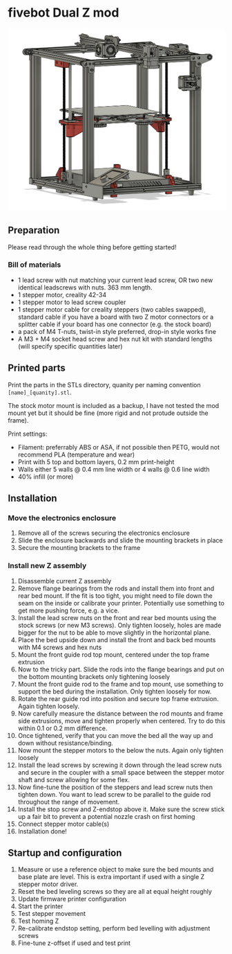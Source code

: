 # fivebot Dual Z mod

![overview](assets/images/dual-z/overview.png)

## Preparation
Please read through the whole thing before getting started!

### Bill of materials
* 1 lead screw with nut matching your current lead screw, OR two new identical leadscrews with nuts. 363 mm length.
* 1 stepper motor, creality 42-34
* 1 stepper motor to lead screw coupler
* 1 stepper motor cable for creality steppers (two cables swapped), standard cable if you have a board with two Z motor connectors or a splitter cable if your board has one connector (e.g. the stock board)
* a pack of M4 T-nuts, twist-in style preferred, drop-in style works fine
* A M3 + M4 socket head screw and hex nut kit with standard lengths (will specify specific quantities later)

## Printed parts
Print the parts in the STLs directory, quanity per naming convention `[name]_[quanity].stl`.

The stock motor mount is included as a backup, I have not tested the mod mount yet but it should be fine (more rigid and not protude outside the frame).

Print settings:
* Filament: preferrably ABS or ASA, if not possible then PETG, would not recommend PLA (temperature and wear)
* Print with 5 top and bottom layers, 0.2 mm print-height
* Walls either 5 walls @ 0.4 mm line width or 4 walls @ 0.6 line width
* 40% infill (or more)

## Installation

### Move the electronics enclosure
1. Remove all of the screws securing the electronics enclosure
2. Slide the enclosure backwards and slide the mounting brackets in place
3. Secure the mounting brackets to the frame

### Install new Z assembly
1. Disassemble current Z assembly
1. Remove flange bearings from the rods and install them into front and rear bed mount. If the fit is too tight, you might need to file down the seam on the inside or calibrate your printer. Potentially use something to get more pushing force, e.g. a vice.
1. Install the lead screw nuts on the front and rear bed mounts using the stock screws (or new M3 screws). Only tighten loosely, holes are made bigger for the nut to be able to move slightly in the horizontal plane.
1. Place the bed upside down and install the front and back bed mounts with M4 screws and hex nuts
1. Mount the front guide rod top mount, centered under the top frame extrusion
1. Now to the tricky part. Slide the rods into the flange bearings and put on the bottom mounting brackets only tightening loosely
1. Mount the front guide rod to the frame and top mount, use something to support the bed during the installation. Only tighten loosely for now.
1. Rotate the rear guide rod into position and secure top frame extrusion. Again tighten loosely.
1. Now carefully measure the distance between the rod mounts and frame side extrusions, move and tighten properly when centered. Try to do this within 0.1 or 0.2 mm difference.
1. Once tightened, verify that you can move the bed all the way up and down without resistance/binding.
1. Now mount the stepper motors to the below the nuts. Again only tighten loosely
1. Install the lead screws by screwing it down through the lead screw nuts and secure in the coupler with a small space between the stepper motor shaft and screw allowing for some flex.
1. Now fine-tune the position of the steppers and lead screw nuts then tighten down. You want to lead screw to be parallel to the guide rod throughout the range of movement.
1. Install the stop screw and Z-endstop above it. Make sure the screw stick up a fair bit to prevent a potential nozzle crash on first homing
2. Connect stepper motor cable(s)
1. Installation done!

## Startup and configuration
1. Measure or use a reference object to make sure the bed mounts and base plate are level. This is extra important if used with a single Z stepper motor driver.
1. Reset the bed leveling screws so they are all at equal height roughly
1. Update firmware printer configuration
1. Start the printer
1. Test stepper movement
1. Test homing Z
1. Re-calibrate endstop setting, perform bed levelling with adjustment screws
2. Fine-tune z-offset if used and test print

